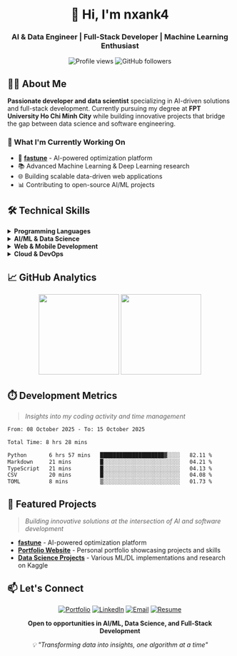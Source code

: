 <div align="center">
  <h1>👋 Hi, I'm nxank4</h1>
  <h3>AI & Data Engineer | Full-Stack Developer | Machine Learning Enthusiast</h3>
  
  <p>
    <img src="https://komarev.com/ghpvc/?username=nxank4&label=Profile%20views&color=0366d6&style=flat" alt="Profile views" />
    <img src="https://img.shields.io/github/followers/nxank4?label=Followers&style=flat&color=0366d6" alt="GitHub followers" />
  </p>
</div>

## 👨‍💻 About Me

**Passionate developer and data scientist** specializing in AI-driven solutions and full-stack development. Currently pursuing my degree at **FPT University Ho Chi Minh City** while building innovative projects that bridge the gap between data science and software engineering.

### 🎯 What I'm Currently Working On

- 🚀 **[fastune](https://github.com/nxank4/fastune)** - AI-powered optimization platform
- 📚 Advanced Machine Learning & Deep Learning research
- 🌐 Building scalable data-driven web applications
- 📊 Contributing to open-source AI/ML projects

## 🛠️ Technical Skills

<details>
<summary><strong>Programming Languages</strong></summary>
<br>

![Python](https://img.shields.io/badge/Python-3776AB?style=flat-square&logo=python&logoColor=white)
![JavaScript](https://img.shields.io/badge/JavaScript-F7DF1E?style=flat-square&logo=javascript&logoColor=black)
![TypeScript](https://img.shields.io/badge/TypeScript-3178C6?style=flat-square&logo=typescript&logoColor=white)
![Dart](https://img.shields.io/badge/Dart-0175C2?style=flat-square&logo=dart&logoColor=white)

</details>

<details>
<summary><strong>AI/ML & Data Science</strong></summary>
<br>

![TensorFlow](https://img.shields.io/badge/TensorFlow-FF6F00?style=flat-square&logo=tensorflow&logoColor=white)
![PyTorch](https://img.shields.io/badge/PyTorch-EE4C2C?style=flat-square&logo=pytorch&logoColor=white)
![Scikit-learn](https://img.shields.io/badge/Scikit--learn-F7931E?style=flat-square&logo=scikit-learn&logoColor=white)
![Pandas](https://img.shields.io/badge/Pandas-150458?style=flat-square&logo=pandas&logoColor=white)
![OpenCV](https://img.shields.io/badge/OpenCV-5C3EE8?style=flat-square&logo=opencv&logoColor=white)

</details>

<details>
<summary><strong>Web & Mobile Development</strong></summary>
<br>

![React](https://img.shields.io/badge/React-61DAFB?style=flat-square&logo=react&logoColor=black)
![Node.js](https://img.shields.io/badge/Node.js-339933?style=flat-square&logo=node.js&logoColor=white)
![Django](https://img.shields.io/badge/Django-092E20?style=flat-square&logo=django&logoColor=white)
![Flutter](https://img.shields.io/badge/Flutter-02569B?style=flat-square&logo=flutter&logoColor=white)

</details>

<details>
<summary><strong>Cloud & DevOps</strong></summary>
<br>

![AWS](https://img.shields.io/badge/AWS-232F3E?style=flat-square&logo=amazon-aws&logoColor=white)
![Google Cloud](https://img.shields.io/badge/Google_Cloud-4285F4?style=flat-square&logo=google-cloud&logoColor=white)
![Docker](https://img.shields.io/badge/Docker-2496ED?style=flat-square&logo=docker&logoColor=white)
![MongoDB](https://img.shields.io/badge/MongoDB-47A248?style=flat-square&logo=mongodb&logoColor=white)

</details>

## 📈 GitHub Analytics

<div align="center">
  <img height="180em" src="https://github-readme-stats.vercel.app/api?username=nxank4&show_icons=true&theme=github_dark&hide_border=true&count_private=true"/>
  <img height="180em" src="https://github-readme-stats.vercel.app/api/top-langs/?username=nxank4&layout=compact&theme=github_dark&hide_border=true"/>
</div>

## ⏱️ Development Metrics

> _Insights into my coding activity and time management_

<!--START_SECTION:waka-->

```txt
From: 08 October 2025 - To: 15 October 2025

Total Time: 8 hrs 28 mins

Python       6 hrs 57 mins   ████████████████████▓░░░░   82.11 %
Markdown     21 mins         █░░░░░░░░░░░░░░░░░░░░░░░░   04.21 %
TypeScript   21 mins         █░░░░░░░░░░░░░░░░░░░░░░░░   04.13 %
CSV          20 mins         █░░░░░░░░░░░░░░░░░░░░░░░░   04.08 %
TOML         8 mins          ▒░░░░░░░░░░░░░░░░░░░░░░░░   01.73 %
```

<!--END_SECTION:waka-->

## 🚀 Featured Projects

> _Building innovative solutions at the intersection of AI and software development_

- **[fastune](https://github.com/nxank4/fastune)** - AI-powered optimization platform
- **[Portfolio Website](https://coresen.vercel.app/)** - Personal portfolio showcasing projects and skills
- **[Data Science Projects](https://www.kaggle.com/anmatngu)** - Various ML/DL implementations and research on Kaggle

## 📫 Let's Connect

<div align="center">

[![Portfolio](https://img.shields.io/badge/Portfolio-000?style=for-the-badge&logo=vercel&logoColor=white)](https://.vercel.app/)
[![LinkedIn](https://img.shields.io/badge/LinkedIn-0A66C2?style=for-the-badge&logo=linkedin&logoColor=white)](https://linkedin.com/in/nxank4)
[![Email](https://img.shields.io/badge/Email-EA4335?style=for-the-badge&logo=gmail&logoColor=white)](mailto:nxan2911@gmail.com)
[![Resume](https://img.shields.io/badge/Resume-4285F4?style=for-the-badge&logo=google-drive&logoColor=white)](https://datadeeper.vercel.app/resume)

**Open to opportunities in AI/ML, Data Science, and Full-Stack Development**

</div>

<div align="center">
  <i>💡 "Transforming data into insights, one algorithm at a time"</i>
</div>

